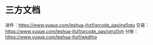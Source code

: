 # **三方文档**
进件：https://www.yuque.com/leshua-jhzf/qrcode_pay/ng5gtu
交易：https://www.yuque.com/leshua-jhzf/qrcode_pay/omz0yh
分账：https://www.yuque.com/leshua-jhzf/wkdthq